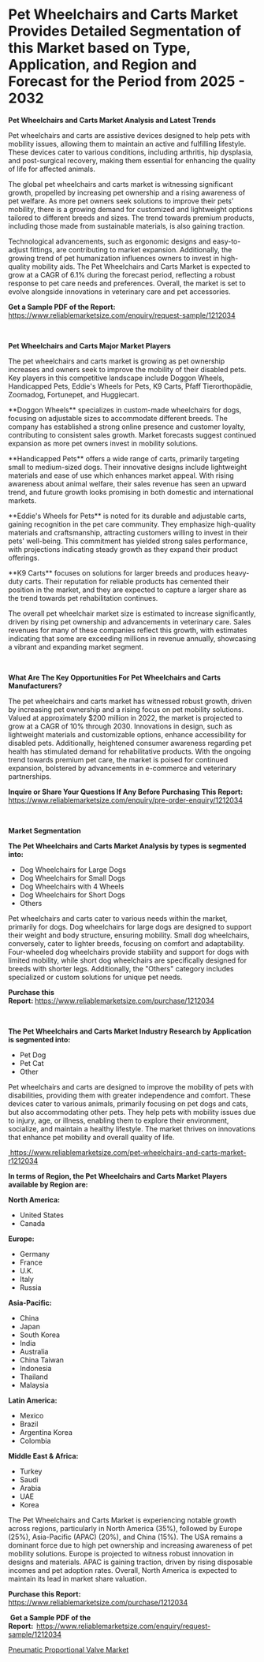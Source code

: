 <p><h1>Pet Wheelchairs and Carts Market Provides Detailed Segmentation of this Market based on Type, Application, and Region and Forecast for the Period from 2025 - 2032</h1></p><p><strong>Pet Wheelchairs and Carts Market Analysis and Latest Trends</strong></p>
<p><p>Pet wheelchairs and carts are assistive devices designed to help pets with mobility issues, allowing them to maintain an active and fulfilling lifestyle. These devices cater to various conditions, including arthritis, hip dysplasia, and post-surgical recovery, making them essential for enhancing the quality of life for affected animals. </p><p>The global pet wheelchairs and carts market is witnessing significant growth, propelled by increasing pet ownership and a rising awareness of pet welfare. As more pet owners seek solutions to improve their pets’ mobility, there is a growing demand for customized and lightweight options tailored to different breeds and sizes. The trend towards premium products, including those made from sustainable materials, is also gaining traction. </p><p>Technological advancements, such as ergonomic designs and easy-to-adjust fittings, are contributing to market expansion. Additionally, the growing trend of pet humanization influences owners to invest in high-quality mobility aids. The Pet Wheelchairs and Carts Market is expected to grow at a CAGR of 6.1% during the forecast period, reflecting a robust response to pet care needs and preferences. Overall, the market is set to evolve alongside innovations in veterinary care and pet accessories.</p></p>
<p><strong>Get a Sample PDF of the Report:&nbsp;</strong> <a href="https://www.reliablemarketsize.com/enquiry/request-sample/1212034?utm_campaign=2781&utm_medium=2&utm_source=Github&utm_content=ia&utm_term=24032025&utm_id=pet-wheelchairs-and-carts">https://www.reliablemarketsize.com/enquiry/request-sample/1212034</a></p>
<p>&nbsp;</p>
<p><strong>Pet Wheelchairs and Carts Major Market Players</strong></p>
<p><p>The pet wheelchairs and carts market is growing as pet ownership increases and owners seek to improve the mobility of their disabled pets. Key players in this competitive landscape include Doggon Wheels, Handicapped Pets, Eddie's Wheels for Pets, K9 Carts, Pfaff Tierorthopädie, Zoomadog, Fortunepet, and Huggiecart.</p><p>**Doggon Wheels** specializes in custom-made wheelchairs for dogs, focusing on adjustable sizes to accommodate different breeds. The company has established a strong online presence and customer loyalty, contributing to consistent sales growth. Market forecasts suggest continued expansion as more pet owners invest in mobility solutions.</p><p>**Handicapped Pets** offers a wide range of carts, primarily targeting small to medium-sized dogs. Their innovative designs include lightweight materials and ease of use which enhances market appeal. With rising awareness about animal welfare, their sales revenue has seen an upward trend, and future growth looks promising in both domestic and international markets.</p><p>**Eddie's Wheels for Pets** is noted for its durable and adjustable carts, gaining recognition in the pet care community. They emphasize high-quality materials and craftsmanship, attracting customers willing to invest in their pets' well-being. This commitment has yielded strong sales performance, with projections indicating steady growth as they expand their product offerings.</p><p>**K9 Carts** focuses on solutions for larger breeds and produces heavy-duty carts. Their reputation for reliable products has cemented their position in the market, and they are expected to capture a larger share as the trend towards pet rehabilitation continues.</p><p>The overall pet wheelchair market size is estimated to increase significantly, driven by rising pet ownership and advancements in veterinary care. Sales revenues for many of these companies reflect this growth, with estimates indicating that some are exceeding millions in revenue annually, showcasing a vibrant and expanding market segment.</p></p>
<p>&nbsp;</p>
<p><strong>What Are The Key Opportunities For Pet Wheelchairs and Carts Manufacturers?</strong></p>
<p><p>The pet wheelchairs and carts market has witnessed robust growth, driven by increasing pet ownership and a rising focus on pet mobility solutions. Valued at approximately $200 million in 2022, the market is projected to grow at a CAGR of 10% through 2030. Innovations in design, such as lightweight materials and customizable options, enhance accessibility for disabled pets. Additionally, heightened consumer awareness regarding pet health has stimulated demand for rehabilitative products. With the ongoing trend towards premium pet care, the market is poised for continued expansion, bolstered by advancements in e-commerce and veterinary partnerships.</p></p>
<p><strong>Inquire or Share Your Questions If Any Before Purchasing This Report:</strong> <a href="https://www.reliablemarketsize.com/enquiry/pre-order-enquiry/1212034?utm_campaign=2781&utm_medium=2&utm_source=Github&utm_content=ia&utm_term=24032025&utm_id=pet-wheelchairs-and-carts">https://www.reliablemarketsize.com/enquiry/pre-order-enquiry/1212034</a></p>
<p>&nbsp;</p>
<p><strong>Market Segmentation</strong></p>
<p><strong>The Pet Wheelchairs and Carts Market Analysis by types is segmented into:</strong></p>
<p><ul><li>Dog Wheelchairs for Large Dogs</li><li>Dog Wheelchairs for Small Dogs</li><li>Dog Wheelchairs with 4 Wheels</li><li>Dog Wheelchairs for Short Dogs</li><li>Others</li></ul></p>
<p><p>Pet wheelchairs and carts cater to various needs within the market, primarily for dogs. Dog wheelchairs for large dogs are designed to support their weight and body structure, ensuring mobility. Small dog wheelchairs, conversely, cater to lighter breeds, focusing on comfort and adaptability. Four-wheeled dog wheelchairs provide stability and support for dogs with limited mobility, while short dog wheelchairs are specifically designed for breeds with shorter legs. Additionally, the "Others" category includes specialized or custom solutions for unique pet needs.</p></p>
<p><strong>Purchase this Report:&nbsp;</strong><a href="https://www.reliablemarketsize.com/purchase/1212034?utm_campaign=2781&utm_medium=2&utm_source=Github&utm_content=ia&utm_term=24032025&utm_id=pet-wheelchairs-and-carts">https://www.reliablemarketsize.com/purchase/1212034</a></p>
<p>&nbsp;</p>
<p><strong>The Pet Wheelchairs and Carts Market Industry Research by Application is segmented into:</strong></p>
<p><ul><li>Pet Dog</li><li>Pet Cat</li><li>Other</li></ul></p>
<p><p>Pet wheelchairs and carts are designed to improve the mobility of pets with disabilities, providing them with greater independence and comfort. These devices cater to various animals, primarily focusing on pet dogs and cats, but also accommodating other pets. They help pets with mobility issues due to injury, age, or illness, enabling them to explore their environment, socialize, and maintain a healthy lifestyle. The market thrives on innovations that enhance pet mobility and overall quality of life.</p></p>
<p><a href="https://www.reliablemarketsize.com/pet-wheelchairs-and-carts-market-r1212034?utm_campaign=2781&utm_medium=2&utm_source=Github&utm_content=ia&utm_term=24032025&utm_id=pet-wheelchairs-and-carts">&nbsp;https://www.reliablemarketsize.com/pet-wheelchairs-and-carts-market-r1212034</a></p>
<p><strong>In terms of Region, the Pet Wheelchairs and Carts Market Players available by Region are:</strong></p>
<p>
    <p> <strong> North America: </strong>
        <ul>
            <li>United States</li>
            <li>Canada</li>
        </ul>
        </p> 
    <p> <strong> Europe: </strong>
        <ul>
            <li>Germany</li>
            <li>France</li>
            <li>U.K.</li>
            <li>Italy</li>
            <li>Russia</li>
        </ul>
        </p> 
    <p> <strong> Asia-Pacific: </strong>
        <ul>
            <li>China</li>
            <li>Japan</li>
            <li>South Korea</li>
            <li>India</li>
            <li>Australia</li>
            <li>China Taiwan</li>
            <li>Indonesia</li>
            <li>Thailand</li>
            <li>Malaysia</li>
        </ul>
        </p> 
    <p> <strong> Latin America: </strong>
        <ul>
            <li>Mexico</li>
            <li>Brazil</li>
            <li>Argentina Korea</li>
            <li>Colombia</li>
        </ul>
        </p> 
    <p> <strong> Middle East & Africa: </strong>
        <ul>
            <li>Turkey</li>
            <li>Saudi</li>
            <li>Arabia</li>
            <li>UAE</li>
            <li>Korea</li>
        </ul>
    </p>
    </p>
<p><p>The Pet Wheelchairs and Carts Market is experiencing notable growth across regions, particularly in North America (35%), followed by Europe (25%), Asia-Pacific (APAC) (20%), and China (15%). The USA remains a dominant force due to high pet ownership and increasing awareness of pet mobility solutions. Europe is projected to witness robust innovation in designs and materials. APAC is gaining traction, driven by rising disposable incomes and pet adoption rates. Overall, North America is expected to maintain its lead in market share valuation.</p></p>
<p><strong>Purchase this Report: </strong><a href="https://www.reliablemarketsize.com/purchase/1212034?utm_campaign=2781&utm_medium=2&utm_source=Github&utm_content=ia&utm_term=24032025&utm_id=pet-wheelchairs-and-carts">https://www.reliablemarketsize.com/purchase/1212034</a></p>
<p>&nbsp;<strong>Get a Sample PDF of the Report:&nbsp;&nbsp;</strong><a href="https://www.reliablemarketsize.com/enquiry/request-sample/1212034?utm_campaign=2781&utm_medium=2&utm_source=Github&utm_content=ia&utm_term=24032025&utm_id=pet-wheelchairs-and-carts">https://www.reliablemarketsize.com/enquiry/request-sample/1212034</a></p>
<p><strong></strong></p>
<p><p><a href="https://github.com/arvelm4nthig/Market-Research-Report-List-1/blob/main/pneumatic-proportional-valve-market.md?utm_campaign=2781&utm_medium=2&utm_source=Github&utm_content=ia&utm_term=24032025&utm_id=pet-wheelchairs-and-carts">Pneumatic Proportional Valve Market</a></p></p>